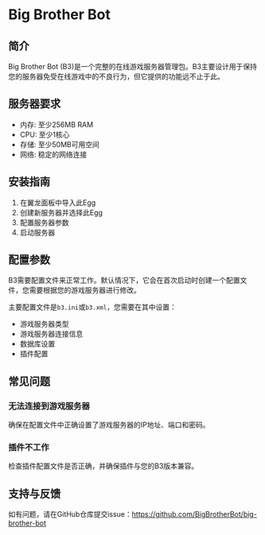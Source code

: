 # Big Brother Bot

## 简介

Big Brother Bot (B3)是一个完整的在线游戏服务器管理包。B3主要设计用于保持您的服务器免受在线游戏中的不良行为，但它提供的功能远不止于此。

## 服务器要求

- 内存: 至少256MB RAM
- CPU: 至少1核心
- 存储: 至少50MB可用空间
- 网络: 稳定的网络连接

## 安装指南

1. 在翼龙面板中导入此Egg
2. 创建新服务器并选择此Egg
3. 配置服务器参数
4. 启动服务器

## 配置参数

B3需要配置文件来正常工作。默认情况下，它会在首次启动时创建一个配置文件，您需要根据您的游戏服务器进行修改。

主要配置文件是`b3.ini`或`b3.xml`，您需要在其中设置：

- 游戏服务器类型
- 游戏服务器连接信息
- 数据库设置
- 插件配置

## 常见问题

### 无法连接到游戏服务器

确保在配置文件中正确设置了游戏服务器的IP地址、端口和密码。

### 插件不工作

检查插件配置文件是否正确，并确保插件与您的B3版本兼容。

## 支持与反馈

如有问题，请在GitHub仓库提交issue：https://github.com/BigBrotherBot/big-brother-bot 